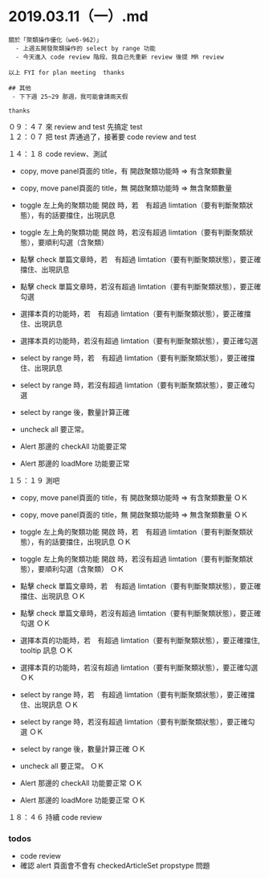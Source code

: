 # 2019.03.11（一）.md
```
關於「聚類操作優化（we6-962）」
  - 上週五開發聚類操作的 select by range 功能
  - 今天進入 code review 階段、我自己先重新 review 後提 MR review
 
以上 FYI for plan meeting  thanks

## 其他
 - 下下週 25~29 那週，我可能會請兩天假

thanks
```

０９：４７ 來 review and test
先搞定 test  
１２：０７ 把 test 弄通過了，接著要 code review and test

１４：１８ code review、測試

- copy, move panel頁面的 title，有 開啟聚類功能時 => 有含聚類數量
- copy, move panel頁面的 title，無 開啟聚類功能時 => 無含聚類數量

- toggle 左上角的聚類功能 開啟 時，若　有超過 limtation（要有判斷聚類狀態），有的話要擋住，出現訊息
- toggle 左上角的聚類功能 開啟 時，若沒有超過 limtation（要有判斷聚類狀態），要順利勾選（含聚類）

- 點擊 check 單篇文章時，若　有超過 limtation（要有判斷聚類狀態），要正確擋住、出現訊息
- 點擊 check 單篇文章時，若沒有超過 limtation（要有判斷聚類狀態），要正確勾選

- 選擇本頁的功能時，若　有超過 limtation（要有判斷聚類狀態），要正確擋住、出現訊息
- 選擇本頁的功能時，若沒有超過 limtation（要有判斷聚類狀態），要正確勾選

- select by range 時，若　有超過 limtation（要有判斷聚類狀態），要正確擋住、出現訊息
- select by range 時，若沒有超過 limtation（要有判斷聚類狀態），要正確勾選
- select by range 後，數量計算正確

- uncheck all 要正常。

- Alert 那邊的 checkAll 功能要正常
- Alert 那邊的 loadMore 功能要正常

１５：１９ 測吧
- copy, move panel頁面的 title，有 開啟聚類功能時 => 有含聚類數量 ＯＫ
- copy, move panel頁面的 title，無 開啟聚類功能時 => 無含聚類數量 ＯＫ

- toggle 左上角的聚類功能 開啟 時，若　有超過 limtation（要有判斷聚類狀態），有的話要擋住，出現訊息 ＯＫ
- toggle 左上角的聚類功能 開啟 時，若沒有超過 limtation（要有判斷聚類狀態），要順利勾選（含聚類） ＯＫ

- 點擊 check 單篇文章時，若　有超過 limtation（要有判斷聚類狀態），要正確擋住、出現訊息 ＯＫ
- 點擊 check 單篇文章時，若沒有超過 limtation（要有判斷聚類狀態），要正確勾選 ＯＫ

- 選擇本頁的功能時，若　有超過 limtation（要有判斷聚類狀態），要正確擋住, tooltip 訊息 ＯＫ
- 選擇本頁的功能時，若沒有超過 limtation（要有判斷聚類狀態），要正確勾選 ＯＫ

- select by range 時，若　有超過 limtation（要有判斷聚類狀態），要正確擋住、出現訊息 ＯＫ
- select by range 時，若沒有超過 limtation（要有判斷聚類狀態），要正確勾選 ＯＫ
- select by range 後，數量計算正確 ＯＫ

- uncheck all 要正常。 ＯＫ

- Alert 那邊的 checkAll 功能要正常 ＯＫ
- Alert 那邊的 loadMore 功能要正常 ＯＫ

１８：４６ 持續 code review



### todos
- code review
- 確認 alert 頁面會不會有 checkedArticleSet propstype 問題
